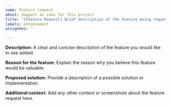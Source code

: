 ```yaml
---
name: Feature request
about: Suggest an idea for this project
title: "[Feature Request] Brief description of the feature being requested"
labels: enhancement
assignees: ''

---
```


**Description:**
A clear and concise description of the feature you would like to see added.

**Reason for the feature:**
Explain the reason why you believe this feature would be valuable.

**Proposed solution:**
Provide a description of a possible solution or implementation.

**Additional context:**
Add any other context or screenshots about the feature request here.
